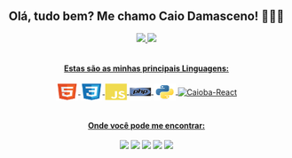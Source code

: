 <div align="center">
  <h2>Olá, tudo bem? Me chamo Caio Damasceno! 🙋🏽‍♂️ </h2>
</div>

<div align="center">
  <a href="https://github.com/SonCaioba">
  <img height="180em" src="https://github-readme-stats.vercel.app/api?username=SonCaioba&show_icons=true&theme=shades-of-purple&include_all_commits=true&count_private=true"/>
  <img height="180em" src="https://github-readme-stats.vercel.app/api/top-langs/?username=SonCaioba&layout=compact&langs_count=7&theme=shades-of-purple"/>
</div>

<div align="center"><br>
  <h4>Estas são as minhas principais Linguagens:</h4>
  <img align="center" alt="Caioba-HTML" height="30" width="40" src="https://raw.githubusercontent.com/devicons/devicon/master/icons/html5/html5-original.svg">
  <img align="center" alt="Caioba-CSS" height="30" width="40" src="https://raw.githubusercontent.com/devicons/devicon/master/icons/css3/css3-original.svg">
  <img align="center" alt="Caioba-Js" height="30" width="40" src="https://raw.githubusercontent.com/devicons/devicon/master/icons/javascript/javascript-plain.svg">
  <img align="center" alt="Caioba-PHP" height="30" width="40" src="https://raw.githubusercontent.com/devicons/devicon/master/icons/php/php-original.svg">
  <img align="center" alt="Caioba-Python" height="30" width="40" src="https://raw.githubusercontent.com/devicons/devicon/master/icons/python/python-original.svg">
  <img align="center" alt="Caioba-React" height="30" width="40" src="https://raw.githubusercontent.com/devicons/devicon/master/icons/python/react-original.svg">
</div>

<div align="center"><br>
  <h4>Onde você pode me encontrar:</h4>
  <!-- <a href="https://www.youtube.com/" target="_blank"><img src="https://img.shields.io/badge/YouTube-FF0000?style=for-the-badge&logo=youtube&logoColor=white" target="_blank"></a> -->
  <a href="https://instagram.com/caio.ds" target="_blank"><img src="https://img.shields.io/badge/-Instagram-%23E4405F?style=for-the-badge&logo=instagram&logoColor=white" target="_blank"></a>
 	<a href="https://www.twitch.tv/soncaioba" target="_blank"><img src="https://img.shields.io/badge/Twitch-9146FF?style=for-the-badge&logo=twitch&logoColor=white" target="_blank"></a>
  <a href="http://discordapp.com/users/Caioba#8115" target="_blank"><img src="https://img.shields.io/badge/Discord-7289DA?style=for-the-badge&logo=discord&logoColor=white" target="_blank"></a> 
  <a href = "mailto:caioba.dev@gmail.com"><img src="https://img.shields.io/badge/-Gmail-%23333?style=for-the-badge&logo=gmail&logoColor=white" target="_blank"></a>
  <a href="https://www.linkedin.com/in/caio-ds" target="_blank"><img src="https://img.shields.io/badge/-LinkedIn-%230077B5?style=for-the-badge&logo=linkedin&logoColor=white" target="_blank"></a> 
</div>

<br><br>
<!--
<div align="center">
<img src="https://i.imgur.com/Bkrezif.gif" width="250px">
</div> -->
